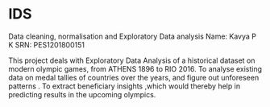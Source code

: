 # IDS
Data cleaning, normalisation and Exploratory Data analysis
Name: Kavya P K 
SRN: PES1201800151

This project deals with Exploratory Data Analysis of a historical dataset on modern olympic games, from ATHENS 1896 to RIO 2016.
To analyse existing data on medal tallies of countries over the years, and figure out unforeseen patterns .
To extract beneficiary insights ,which would thereby help in predicting results in the upcoming olympics.
